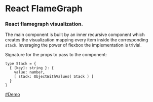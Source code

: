 React FlameGraph
================

### React flamegraph visualization.

The main component is built by an inner recursive component which creates the visualization
mapping every item inside the corresponding `stack`.
leveraging the power of flexbox the implementation is trivial.

Signature for the props to pass to the component:

    type Stack = {
      { [key]: string }: {
        value: number,
        [ stack: ObjectWithValues( Stack ) ]
      } 
    }


[#Demo](https://codesandbox.io/s/pyq39mxzpj)
